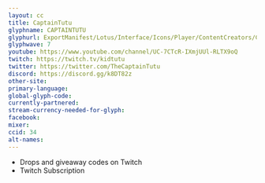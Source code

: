 ```yaml
---
layout: cc
title: CaptainTutu
glyphname: CAPTAINTUTU
glyphurl: ExportManifest/Lotus/Interface/Icons/Player/ContentCreators/CaptainTutu.png
glyphwave: 7
youtube: https://www.youtube.com/channel/UC-7CTcR-IXmjUUl-RLTX9oQ
twitch: https://twitch.tv/kidtutu
twitter: https://twitter.com/TheCaptainTutu
discord: https://discord.gg/k8DT82z
other-site:
primary-language:
global-glyph-code:
currently-partnered:
stream-currency-needed-for-glyph:
facebook:
mixer:
ccid: 34
alt-names:
---
```

* Drops and giveaway codes on Twitch
* Twitch Subscription

